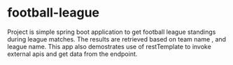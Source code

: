 # football-league

Project is simple spring boot application to get football league standings during league matches. 
The results are retrieved based on team name , and league name. 
This app also demostrates use of restTemplate to invoke external apis and get data from the endpoint.
